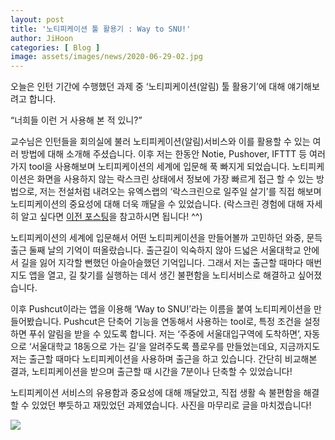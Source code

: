 ```yaml
---
layout: post
title: '노티피케이션 툴 활용기 : Way to SNU!'
author: JiHoon
categories: [ Blog ]
image: assets/images/news/2020-06-29-02.jpg
---
```

오늘은 인턴 기간에 수행했던 과제 중 ‘노티피케이션(알림) 툴 활용기’에 대해 얘기해보려고 합니다.

“너희들 이런 거 사용해 본 적 있니?”

교수님은 인턴들을 회의실에 불러 노티피케이션(알림)서비스와 이를 활용할 수 있는 여러 방법에 대해 소개해 주셨습니다. 이후 저는 한동안 Notie, Pushover, IFTTT 등 여러 가지 tool을 사용해보며 노티피케이션의 세계에 입문해 푹 빠지게 되었습니다. 노티피케이션은 화면을 사용하지 않는 락스크린 상태에서 정보에 가장 빠르게 접근 할 수 있는 방법으로, 저는 전설처럼 내려오는 유엑스랩의 ‘락스크린으로 일주일 살기’를 직접 해보며 노티피케이션의 중요성에 대해 더욱 깨달을 수 있었습니다. (락스크린 경험에 대해 자세히 알고 싶다면 [이전 포스팅](https://ux.snu.ac.kr/2020/01/08/zerodepth.html)을 참고하시면 됩니다! ^^)

노티피케이션의 세계에 입문해서 어떤 노티피케이션을 만들어볼까 고민하던 와중, 문득 출근 둘째 날의 기억이 떠올랐습니다. 출근길이 익숙하지 않아 드넓은 서울대학교 안에서 길을 잃어 지각할 뻔했던 아슬아슬했던 기억입니다. 그래서 저는 출근할 때마다 매번 지도 앱을 열고, 길 찾기를 실행하는 데서 생긴 불편함을 노티서비스로 해결하고 싶어졌습니다.

이후 Pushcut이라는 앱을 이용해 ‘Way to SNU!’라는 이름을 붙여 노티피케이션을 만들어봤습니다. Pushcut은 단축어 기능을 연동해서 사용하는 tool로, 특정 조건을 설정하면 푸쉬 알림을 받을 수 있도록 합니다. 저는 ‘주중에 서울대입구역에 도착하면’, 자동으로 ‘서울대학교 18동으로 가는 길’을 알려주도록 플로우를 만들었는데요, 지금까지도 저는 출근할 때마다 노티피케이션을 사용하며 출근을 하고 있습니다. 간단히 비교해본 결과, 노티피케이션을 받으며 출근할 때 시간을 7분이나 단축할 수 있었습니다!

노티피케이션 서비스의 유용함과 중요성에 대해 깨달았고, 직접 생활 속 불편함을 해결할 수 있었던 뿌듯하고 재밌었던 과제였습니다. 사진을 마무리로 글을 마치겠습니다!

<img src="{{site.baseurl}}/assets/images/news/2020-06-29-02.jpg">
